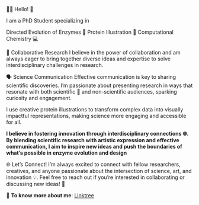 👩‍🔬 Hello! 👋

I am a PhD Student specializing in

Directed Evolution of Enzymes 🔬
Protein Illustration 🎨
Computational Chemistry 💻

🤝 Collaborative Research
I believe in the power of collaboration and am always eager to bring together diverse ideas and expertise to solve interdisciplinary challenges in research.

🗣️ Science Communication
Effective communication is key to sharing scientific discoveries. I’m passionate about presenting research in ways that resonate with both scientific 🔬 and non-scientific audiences, sparking curiosity and engagement.

I use creative protein illustrations to transform complex data into visually impactful representations, making science more engaging and accessible for all.

**I believe in fostering innovation through interdisciplinary connections 🌐. By blending scientific research with artistic expression and effective communication, I aim to inspire new ideas and push the boundaries of what’s possible in enzyme evolution and design**

🌐 Let’s Connect!
I’m always excited to connect with fellow researchers, creatives, and anyone passionate about the intersection of science, art, and innovation 💡. Feel free to reach out if you’re interested in collaborating or discussing new ideas! 💬

🔗 **To know more about me**: [Linktree](https://linktr.ee/nd_7)
